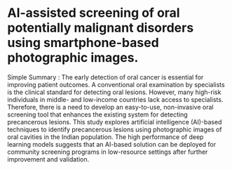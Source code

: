 # AI-assisted screening of oral potentially malignant disorders using smartphone-based photographic images.
Simple Summary :
The early detection of oral cancer is essential for improving patient outcomes. A conventional oral examination by specialists is the clinical standard for detecting oral lesions. However, many high-risk individuals in middle- and low-income countries lack access to specialists. Therefore, there is a need to develop an easy-to-use, non-invasive oral screening tool that enhances the existing system for detecting precancerous lesions. This study explores artificial intelligence (AI)-based techniques to identify precancerous lesions using photographic images of oral cavities in the Indian population. The high performance of deep learning models suggests that an AI-based solution can be deployed for community screening programs in low-resource settings after further improvement and validation.

